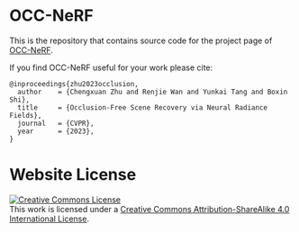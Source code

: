 # OCC-NeRF

This is the repository that contains source code for the project page of [OCC-NeRF](https://freebutuselesssoul.github.io/occnerf/).

If you find OCC-NeRF useful for your work please cite:
```
@inproceedings{zhu2023occlusion,
  author    = {Chengxuan Zhu and Renjie Wan and Yunkai Tang and Boxin Shi},
  title     = {Occlusion-Free Scene Recovery via Neural Radiance Fields},
  journal   = {CVPR},
  year      = {2023},
}
```

# Website License
<a rel="license" href="http://creativecommons.org/licenses/by-sa/4.0/"><img alt="Creative Commons License" style="border-width:0" src="https://i.creativecommons.org/l/by-sa/4.0/88x31.png" /></a><br />This work is licensed under a <a rel="license" href="http://creativecommons.org/licenses/by-sa/4.0/">Creative Commons Attribution-ShareAlike 4.0 International License</a>.
